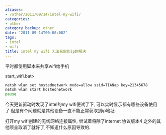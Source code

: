 ```yaml
---
aliases:
- /other/2011/09/14/intel-my-wifi/
categories:
- other
category_backup: other
date: "2011-09-14T00:00:00Z"
tags:
- intel
- wifi
title: intel my wifi 无法获取到ip的解决
---
```

平时都使用脚本来共享wifi给手机

start_wifi.bat>
```bat
netsh wlan set hostednetwork mode=allow ssid=TIANap key=21345678
netsh wlan start hostednetwork
pause
```

今天更新驱动时发现了intel的my wifi便试了下, 可以实时显示都有哪些设备使用了.但是有个问题就是其他设备一直不能正常获取到ip地址.

打开my wifi创建的无线网络连接属性, 尝试着将除了internet 协议版本4 之外的其他项全取消了就好了,不知道什么原因导致的.
